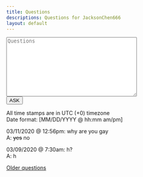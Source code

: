 ```yaml
---
title: Questions
descriptions: Questions for JacksonChen666
layout: default
---
```


<form action="https://jacksonchen666.000webhostapp.com/submit.php" method="post">
    <textarea name="q" maxlength="10000" cols="40" rows="10" for='questions' placeholder="Questions"></textarea><br>
    <input type="submit" value="ASK" name="formSubmit" for='questions'>
</form>


All time stamps are in UTC (+0) timezone<br>
Date format: [MM/DD/YYYY @ hh:mm am/pm]

03/11/2020 @ 12:56pm: why are you gay<br>
A: <del>yes</del> no

03/09/2020 @ 7:30am: h?<br>
A: h

[Older questions](old-questions)